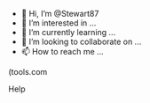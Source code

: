 - 👋 Hi, I’m @Stewart87
- 👀 I’m interested in ...
- 🌱 I’m currently learning ...
- 💞️ I’m looking to collaborate on ...
- 📫 How to reach me ...

<!---
Stewart87/Stewart87 is a ✨ special ✨ repository because its `README.md` (this file) appears on your GitHub profile.
You can click the Preview link to take a look at your changes.
--->(tools.com


Help

